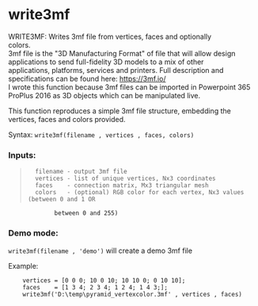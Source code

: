 # write3mf  
WRITE3MF: Writes 3mf file from vertices, faces and optionally  
colors.  
3mf file is the "3D Manufacturing Format" of file that will allow design  
applications to send full-fidelity 3D models to a mix of other  
applications, platforms, services and printers. Full description and  
specifications can be found here: https://3mf.io/  
I wrote this function because 3mf files can be imported in Powerpoint 365  
ProPlus 2016 as 3D objects which can be manipulated live.  
  
This function reproduces a simple 3mf file structure, embedding the  
vertices, faces and colors provided.  

Syntax: `write3mf(filename , vertices , faces, colors)` 
 
### Inputs:  
>       filename - output 3mf file  
>       vertices - list of unique vertices, Nx3 coordinates  
>       faces    - connection matrix, Mx3 triangular mesh  
>       colors   - (optional) RGB color for each vertex, Nx3 values (between 0 and 1 OR  
                 between 0 and 255)  
 
### Demo mode: 
`write3mf(filename , 'demo')` will create a demo 3mf file  
 
Example:  
```
	vertices = [0 0 0; 10 0 10; 10 10 0; 0 10 10];  
	faces    = [1 3 4; 2 3 4; 1 2 4; 1 4 3;];  
    write3mf('D:\temp\pyramid_vertexcolor.3mf' , vertices , faces)
```

